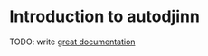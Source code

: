 # Introduction to autodjinn

TODO: write [great documentation](http://jacobian.org/writing/great-documentation/what-to-write/)
